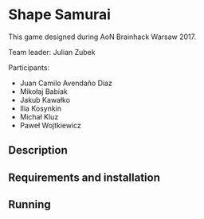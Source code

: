 # Shape Samurai

This game designed during AoN Brainhack Warsaw 2017.

Team leader: Julian Zubek

Participants:
* Juan Camilo Avendaño Diaz
* Mikołaj Babiak
* Jakub Kawałko
* Ilia Kosynkin
* Michał Kluz
* Paweł Wojtkiewicz

## Description

## Requirements and installation

## Running
